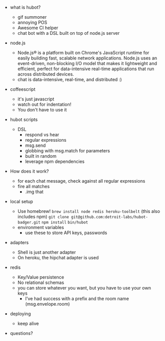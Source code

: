 - what is hubot?
  - gif summoner
  - annoying POS
  - Awesome CI helper
  - chat bot with a DSL built on top of node.js server
- node.js 
  - Node.js® is a platform built on Chrome's JavaScript runtime for easily building fast, scalable network applications. Node.js uses an event-driven, non-blocking I/O model that makes it lightweight and efficient, perfect for data-intensive real-time applications that run across distributed devices.
  - chat is data-intensive, real-time, and distributed :)

- coffeescript
  - it's just javascript
  - watch out for indentation!
  - You don't have to use it

- hubot scripts
  - DSL
    - respond vs hear
    - regular expressions
    - msg.send
    - globbing with msg.match for parameters
    - built in random
    - leverage npm dependencies

- How does it work?
  - for each chat message, check against all regular expressions
  - fire all matches
    - .img that

- local setup
  - Use homebrew!
    `brew install node redis heroku-toolbelt` (this also includes npm)
    `git clone git@github.com:detroit-labs/hubot-badger.git`
    `npm install`
    `bin/hubot`
  - environment variables
    - use these to store API keys, passwords

- adapters
  - Shell is just another adapter
  - On heroku, the hipchat adapter is used
- redis
  - Key/Value persistence
  - No relational schemas
  - you can store whatever you want, but you have to use your own keys
    - I've had success with a prefix and the room name (msg.envelope.room)
- deploying
  - keep alive

- questions?
